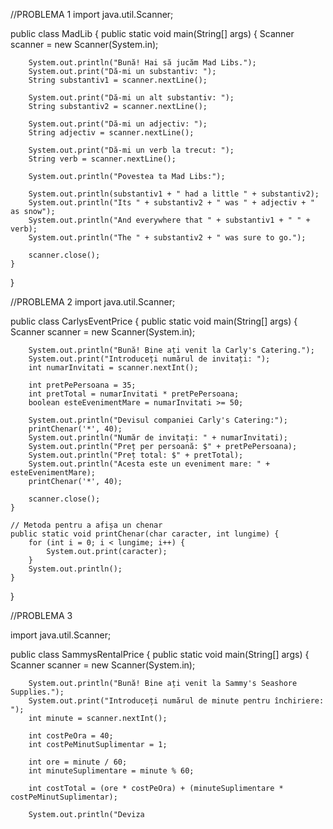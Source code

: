 //PROBLEMA 1
import java.util.Scanner;

public class MadLib {
    public static void main(String[] args) {
        Scanner scanner = new Scanner(System.in);

        System.out.println("Bună! Hai să jucăm Mad Libs.");
        System.out.print("Dă-mi un substantiv: ");
        String substantiv1 = scanner.nextLine();

        System.out.print("Dă-mi un alt substantiv: ");
        String substantiv2 = scanner.nextLine();

        System.out.print("Dă-mi un adjectiv: ");
        String adjectiv = scanner.nextLine();

        System.out.print("Dă-mi un verb la trecut: ");
        String verb = scanner.nextLine();

        System.out.println("Povestea ta Mad Libs:");

        System.out.println(substantiv1 + " had a little " + substantiv2);
        System.out.println("Its " + substantiv2 + " was " + adjectiv + " as snow");
        System.out.println("And everywhere that " + substantiv1 + " " + verb);
        System.out.println("The " + substantiv2 + " was sure to go.");

        scanner.close();
    }
}

//PROBLEMA 2
import java.util.Scanner;

public class CarlysEventPrice {
    public static void main(String[] args) {
        Scanner scanner = new Scanner(System.in);

        System.out.println("Bună! Bine ați venit la Carly's Catering.");
        System.out.print("Introduceți numărul de invitați: ");
        int numarInvitati = scanner.nextInt();

        int pretPePersoana = 35;
        int pretTotal = numarInvitati * pretPePersoana;
        boolean esteEvenimentMare = numarInvitati >= 50;

        System.out.println("Devisul companiei Carly's Catering:");
        printChenar('*', 40);
        System.out.println("Număr de invitați: " + numarInvitati);
        System.out.println("Preț per persoană: $" + pretPePersoana);
        System.out.println("Preț total: $" + pretTotal);
        System.out.println("Acesta este un eveniment mare: " + esteEvenimentMare);
        printChenar('*', 40);

        scanner.close();
    }

    // Metoda pentru a afișa un chenar
    public static void printChenar(char caracter, int lungime) {
        for (int i = 0; i < lungime; i++) {
            System.out.print(caracter);
        }
        System.out.println();
    }
}

//PROBLEMA 3

import java.util.Scanner;

public class SammysRentalPrice {
    public static void main(String[] args) {
        Scanner scanner = new Scanner(System.in);

        System.out.println("Bună! Bine ați venit la Sammy's Seashore Supplies.");
        System.out.print("Introduceți numărul de minute pentru închiriere: ");
        int minute = scanner.nextInt();

        int costPeOra = 40;
        int costPeMinutSuplimentar = 1;

        int ore = minute / 60;
        int minuteSuplimentare = minute % 60;

        int costTotal = (ore * costPeOra) + (minuteSuplimentare * costPeMinutSuplimentar);

        System.out.println("Deviza
